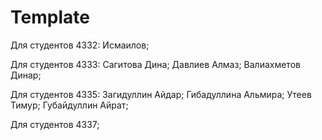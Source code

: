 
# Template


Для студентов 4332:
Исмаилов;

Для студентов 4333:
Сагитова Дина;
Давлиев Алмаз;
Валиахметов Динар;


Для студентов 4335:
Загидуллин Айдар;
Гибадуллина Альмира;
Утеев Тимур;
Губайдуллин Айрат;

Для студентов 4337;

